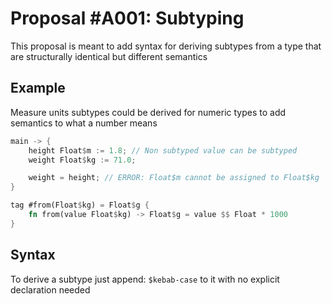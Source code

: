 # Proposal #A001: Subtyping

This proposal is meant to add syntax for deriving subtypes from a type that are structurally identical but different semantics

## Example

Measure units subtypes could be derived for numeric types to add semantics to what a number means

```rs
main -> {
    height Float$m := 1.8; // Non subtyped value can be subtyped
    weight Float$kg := 71.0; 

    weight = height; // ERROR: Float$m cannot be assigned to Float$kg
}
```

```rs
tag #from(Float$kg) = Float$g {
    fn from(value Float$kg) -> Float$g = value $$ Float * 1000
}
```

## Syntax

To derive a subtype just append: `$kebab-case` to it with no explicit declaration needed